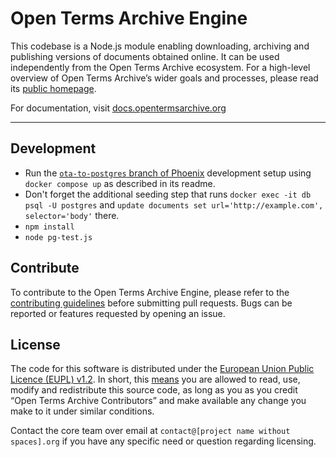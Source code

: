 # Open Terms Archive Engine

This codebase is a Node.js module enabling downloading, archiving and publishing versions of documents obtained online. It can be used independently from the Open Terms Archive ecosystem. For a high-level overview of Open Terms Archive’s wider goals and processes, please read its [public homepage](https://opentermsarchive.org).

For documentation, visit [docs.opentermsarchive.org](https://docs.opentermsarchive.org/)

- - -
## Development

* Run the [`ota-to-postgres` branch of Phoenix](https://github.com/tosdr/edit.tosdr.org/tree/ota-to-postgres?tab=readme-ov-file#development) development setup using `docker compose up` as described in its readme.
* Don't forget the additional seeding step that runs `docker exec -it db psql -U postgres` and `update documents set url='http://example.com', selector='body'` there.
* `npm install`
* `node pg-test.js`

## Contribute

To contribute to the Open Terms Archive Engine, please refer to the [contributing guidelines](CONTRIBUTING.md) before submitting pull requests. Bugs can be reported or features requested by opening an issue.

## License

The code for this software is distributed under the [European Union Public Licence (EUPL) v1.2](https://joinup.ec.europa.eu/collection/eupl/eupl-text-eupl-12). In short, this [means](https://choosealicense.com/licenses/eupl-1.2/) you are allowed to read, use, modify and redistribute this source code, as long as you as you credit “Open Terms Archive Contributors” and make available any change you make to it under similar conditions.

Contact the core team over email at `contact@[project name without spaces].org` if you have any specific need or question regarding licensing.
